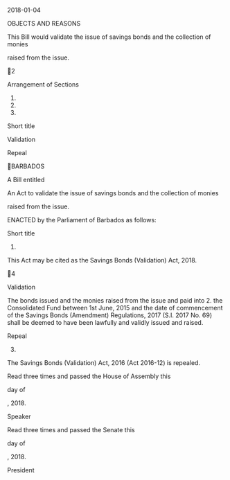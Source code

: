 2018-01-04

OBJECTS AND REASONS

This Bill would validate the issue of savings bonds and the collection of monies

raised from the issue.

2

Arrangement of Sections

1.

2.

3.

Short title

Validation

Repeal

BARBADOS

A Bill entitled

An Act to validate the issue of savings bonds and the collection of monies

raised from the issue.

ENACTED by the Parliament of Barbados as follows:

Short title

1.

This Act may be cited as the Savings Bonds (Validation) Act, 2018.

4

Validation

The bonds issued and the monies raised from the issue and paid into
2.
the Consolidated Fund between 1st June, 2015 and the date of commencement of
the Savings Bonds (Amendment) Regulations, 2017 (S.I. 2017 No. 69) shall be
deemed to have been lawfully and validly issued and raised.

Repeal

3.

The Savings Bonds (Validation) Act, 2016 (Act 2016-12) is repealed.

Read three times and passed the House of Assembly this

day of

, 2018.

Speaker

Read three times and passed the Senate this

day of

, 2018.

President

